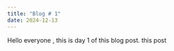 ```yaml
---
title: "Blog # 1"
date: 2024-12-13
---
```


Hello everyone , this is day 1 of this blog post. this post 


